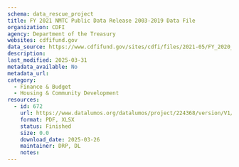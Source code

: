 ```yaml
---
schema: data_rescue_project 
title: FY 2021 NMTC Public Data Release 2003-2019 Data File
organization: CDFI
agency: Department of the Treasury
websites: cdfifund.gov
data_source: https://www.cdfifund.gov/sites/cdfi/files/2021-05/FY_2020_NMTC_Public_Data_Release.xlsx
description: 
last_modified: 2025-03-31
metadata_available: No
metadata_url: 
category:
  - Finance & Budget 
  - Housing & Community Development 
resources:
  - id: 672
    url: https://www.datalumos.org/datalumos/project/224368/version/V1/view
    format: PDF, XLSX
    status: Finished
    size: 0.0
    download_date: 2025-03-26
    maintainer: DRP, DL
    notes: 
---
```

